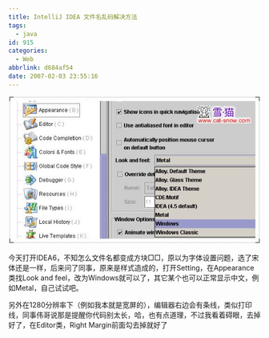 ```yaml
---
title: IntelliJ IDEA 文件名乱码解决方法
tags:
  - java
id: 915
categories:
  - Web
abbrlink: d684af54
date: 2007-02-03 23:55:16
---
```


![](/images/2007/02/03_200702040012440565_12745.jpg)

今天打开IDEA6，不知怎么文件名都变成方块□□，原以为字体设置问题，选了宋体还是一样，后来问了同事，原来是样式造成的，打开Setting，在Appearance类找Look and feel，改为Windows就可以了，其它某个也可以正常显示中文，例如Metal，自己试试吧。

另外在1280分辨率下（例如我本就是宽屏的），编辑器右边会有条线，类似打印线，同事伟哥说那是提醒你代码别太长，哈，也有点道理，不过我看着碍眼，去掉好了，在Editor类，Right Margin前面勾去掉就好了